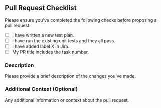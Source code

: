 ## Pull Request Checklist

Please ensure you've completed the following checks before proposing a pull request:

- [ ] I have written a new test plan.
- [ ] I have run the existing unit tests and they all pass.
- [ ] I have added label X in Jira.
- [ ] My PR title includes the task number.

### Description

Please provide a brief description of the changes you've made.

### Additional Context (Optional)

Any additional information or context about the pull request.